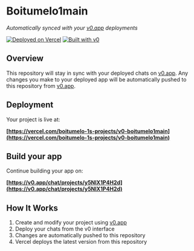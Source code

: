 # Boitumelo1main

*Automatically synced with your [v0.app](https://v0.app) deployments*

[![Deployed on Vercel](https://img.shields.io/badge/Deployed%20on-Vercel-black?style=for-the-badge&logo=vercel)](https://vercel.com/boitumelo-1s-projects/v0-boitumelo1main)
[![Built with v0](https://img.shields.io/badge/Built%20with-v0.app-black?style=for-the-badge)](https://v0.app/chat/projects/y5NlX1P4H2d)

## Overview

This repository will stay in sync with your deployed chats on [v0.app](https://v0.app).
Any changes you make to your deployed app will be automatically pushed to this repository from [v0.app](https://v0.app).

## Deployment

Your project is live at:

**[https://vercel.com/boitumelo-1s-projects/v0-boitumelo1main](https://vercel.com/boitumelo-1s-projects/v0-boitumelo1main)**

## Build your app

Continue building your app on:

**[https://v0.app/chat/projects/y5NlX1P4H2d](https://v0.app/chat/projects/y5NlX1P4H2d)**

## How It Works

1. Create and modify your project using [v0.app](https://v0.app)
2. Deploy your chats from the v0 interface
3. Changes are automatically pushed to this repository
4. Vercel deploys the latest version from this repository
